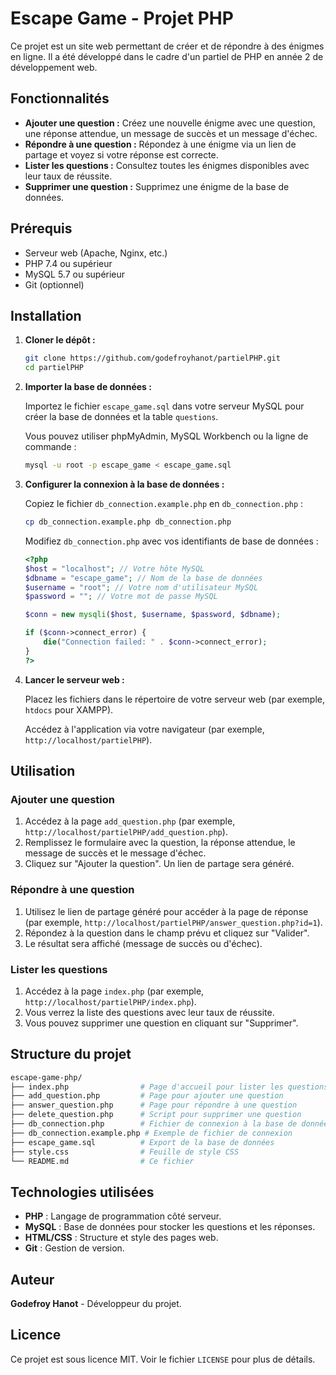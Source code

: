 # Escape Game - Projet PHP

Ce projet est un site web permettant de créer et de répondre à des énigmes en ligne. Il a été développé dans le cadre d'un partiel de PHP en année 2 de développement web.

## Fonctionnalités

- **Ajouter une question :** Créez une nouvelle énigme avec une question, une réponse attendue, un message de succès et un message d'échec.
- **Répondre à une question :** Répondez à une énigme via un lien de partage et voyez si votre réponse est correcte.
- **Lister les questions :** Consultez toutes les énigmes disponibles avec leur taux de réussite.
- **Supprimer une question :** Supprimez une énigme de la base de données.

## Prérequis

- Serveur web (Apache, Nginx, etc.)
- PHP 7.4 ou supérieur
- MySQL 5.7 ou supérieur
- Git (optionnel)

## Installation

1. **Cloner le dépôt :**
   ```bash
   git clone https://github.com/godefroyhanot/partielPHP.git
   cd partielPHP
   ```

2. **Importer la base de données :**
   
   Importez le fichier `escape_game.sql` dans votre serveur MySQL pour créer la base de données et la table `questions`.

   Vous pouvez utiliser phpMyAdmin, MySQL Workbench ou la ligne de commande :
   ```bash
   mysql -u root -p escape_game < escape_game.sql
   ```

3. **Configurer la connexion à la base de données :**
   
   Copiez le fichier `db_connection.example.php` en `db_connection.php` :
   ```bash
   cp db_connection.example.php db_connection.php
   ```
   
   Modifiez `db_connection.php` avec vos identifiants de base de données :
   ```php
   <?php
   $host = "localhost"; // Votre hôte MySQL
   $dbname = "escape_game"; // Nom de la base de données
   $username = "root"; // Votre nom d'utilisateur MySQL
   $password = ""; // Votre mot de passe MySQL

   $conn = new mysqli($host, $username, $password, $dbname);

   if ($conn->connect_error) {
       die("Connection failed: " . $conn->connect_error);
   }
   ?>
   ```

4. **Lancer le serveur web :**
   
   Placez les fichiers dans le répertoire de votre serveur web (par exemple, `htdocs` pour XAMPP).
   
   Accédez à l'application via votre navigateur (par exemple, `http://localhost/partielPHP`).

## Utilisation

### Ajouter une question
1. Accédez à la page `add_question.php` (par exemple, `http://localhost/partielPHP/add_question.php`).
2. Remplissez le formulaire avec la question, la réponse attendue, le message de succès et le message d'échec.
3. Cliquez sur "Ajouter la question". Un lien de partage sera généré.

### Répondre à une question
1. Utilisez le lien de partage généré pour accéder à la page de réponse (par exemple, `http://localhost/partielPHP/answer_question.php?id=1`).
2. Répondez à la question dans le champ prévu et cliquez sur "Valider".
3. Le résultat sera affiché (message de succès ou d'échec).

### Lister les questions
1. Accédez à la page `index.php` (par exemple, `http://localhost/partielPHP/index.php`).
2. Vous verrez la liste des questions avec leur taux de réussite.
3. Vous pouvez supprimer une question en cliquant sur "Supprimer".

## Structure du projet
```bash
escape-game-php/
├── index.php                # Page d'accueil pour lister les questions
├── add_question.php         # Page pour ajouter une question
├── answer_question.php      # Page pour répondre à une question
├── delete_question.php      # Script pour supprimer une question
├── db_connection.php        # Fichier de connexion à la base de données (ignoré par Git)
├── db_connection.example.php # Exemple de fichier de connexion
├── escape_game.sql          # Export de la base de données
├── style.css                # Feuille de style CSS
└── README.md                # Ce fichier
```

## Technologies utilisées
- **PHP** : Langage de programmation côté serveur.
- **MySQL** : Base de données pour stocker les questions et les réponses.
- **HTML/CSS** : Structure et style des pages web.
- **Git** : Gestion de version.

## Auteur
**Godefroy Hanot** - Développeur du projet.

## Licence
Ce projet est sous licence MIT. Voir le fichier `LICENSE` pour plus de détails.